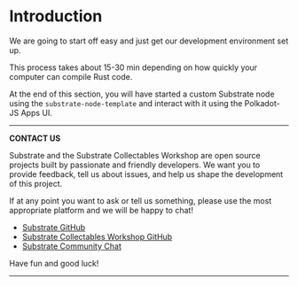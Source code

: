 Introduction
===

We are going to start off easy and just get our development environment set up.

This process takes about 15-30 min depending on how quickly your computer can compile Rust code.

At the end of this section, you will have started a custom Substrate node using the `substrate-node-template` and interact with it using the Polkadot-JS Apps UI.

---
**CONTACT US**

Substrate and the Substrate Collectables Workshop are open source projects built by passionate and friendly developers. We want you to provide feedback, tell us about issues, and help us shape the development of this project.

If at any point you want to ask or tell us something, please use the most appropriate platform and we will be happy to chat!

- [Substrate GitHub](https://github.com/paritytech/substrate)
- [Substrate Collectables Workshop GitHub](https://github.com/substrate-developer-hub/substrate-collectables-workshop)
- [Substrate Community Chat](https://docs.substrate.dev/docs/feedback)

Have fun and good luck!

---
